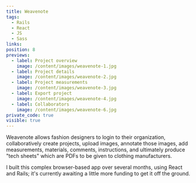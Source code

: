 ```yaml
---
title: Weavenote
tags:
  - Rails
  - React
  - JS
  - Sass
links:
position: 8
previews:
  - label: Project overview
    image: /content/images/weavenote-1.jpg
  - label: Project details
    image: /content/images/weavenote-2.jpg
  - label: Project measurements
    image: /content/images/weavenote-3.jpg
  - label: Export project
    image: /content/images/weavenote-4.jpg
  - label: Collaborators
    image: /content/images/weavenote-6.jpg
private_code: true
visible: true
---
```

Weavenote allows fashion designers to login to their organization, collaboratively create projects, upload images, annotate those images, add measurements, materials, comments, instructions, and ultimately produce "tech sheets" which are PDFs to be given to clothing manufacturers. 

I built this complex browser-based app over several months, using React and Rails; it's currently awaiting a little more funding to get it off the ground.
